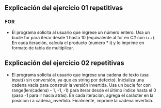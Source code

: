 ## Explicación del ejercicio 01 repetitivas 
### FOR 
- El programa solicita al usuario que ingrese un número entero.
Usa un bucle for para iterar desde 1 hasta 10 (equivalente al for en C# con i++).
En cada iteración, calcula el producto (numero * i) y lo imprime en formato de tabla de multiplicar.

## Explicación del ejercicio 02 repetitivas
- El programa solicita al usuario que ingrese una cadena de texto (usa input() sin conversión, ya que es string por defecto).
Inicializa una cadena vacía para construir la versión invertida.
Usa un bucle for con range(len(cadena) - 1, -1, -1) para iterar desde el último índice hasta el 0 (paso -1 para ir hacia atrás).
En cada iteración, agrega el carácter en la posición i a cadena_invertida.
Finalmente, imprime la cadena invertida. 


